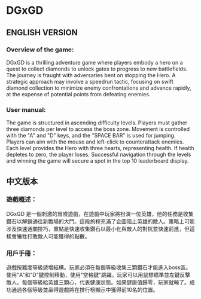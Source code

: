 # DGxGD

## ENGLISH VERSION

### Overview of the game:
DGxGD is a thrilling adventure game where players embody a hero on a quest to collect diamonds to unlock gates to progress to new battlefields. The journey is fraught with adversaries bent on stopping the Hero. A strategic approach may involve a speedrun tactic, focusing on swift diamond collection to minimize enemy confrontations and advance rapidly, at the expense of potential points from defeating enemies.

### User manual:
The game is structured in ascending difficulty levels. Players must gather three diamonds per level to access the boss zone. Movement is controlled with the "A" and "D" keys, and the "SPACE BAR" is used for jumping. Players can aim with the mouse and left-click to counterattack enemies. Each level provides the Hero with three hearts, representing health. If health depletes to zero, the player loses. Successful navigation through the levels and winning the game will secure a spot in the top 10 leaderboard display.

## 中文版本

### 遊戲概述：
DGxGD 是一個刺激的冒險遊戲，在遊戲中玩家將扮演一位英雄，他的任務是收集鑽石以解鎖通往新戰場的大門。這段旅程充滿了企圖阻止英雄的敵人。策略上可能涉及快速通關技巧，重點是快速收集鑽石以最小化與敵人的對抗並快速前進，但這樣會犧牲打敗敵人可能獲得的點數。

### 用戶手冊：
遊戲按難度等級遞增結構。玩家必須在每個等級收集三顆鑽石才能進入boss區。使用"A"和"D"鍵控制移動，使用"空格鍵"跳躍。玩家可以用鼠標瞄準並左鍵反擊敵人。每個等級給英雄三顆心，代表健康狀態。如果健康值歸零，玩家就輸了。成功通過各個等級並贏得遊戲將在排行榜顯示中獲得前10名的位置。
